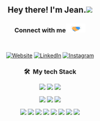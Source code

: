 <h2> <p align="center"> Hey there! I'm Jean.<img src="https://cafeuwu.carrd.co/assets/images/image02.gif" height="32px"></h2>

<h3> <p align="center"> Connect with me<img src="https://github.com/SatYu26/SatYu26/blob/master/Assets/Handshake.gif" height="24px">
 </h3></br>

<p align="center">
<a href="https://www.jeanvitor.com/" target="_blank"><img alt="Website" src="https://img.shields.io/badge/Website-www.jeanvitor.com-blue?style=for-the-badge&logo=google-chrome"></a>
<a href="https://www.linkedin.com/in/jeanvitor/" target="_blank"><img alt="LinkedIn" src="https://img.shields.io/badge/LinkedIn-Jeanvitor-blue?style=for-the-badge&logo=linkedin"></a>
<a href="https://www.instagram.com/jeanvit/" target="_blank"><img alt="Instagram" src="https://img.shields.io/badge/Instagram-jeanvit-blue?style=for-the-badge&logo=instagram"></a>

<br>
  
<h3> <p align="center"> 🛠 &nbsp;My tech Stack</h3>

<p align="center">
  <img src="https://img.shields.io/badge/-C%20&%20C++-659ad2?style=flat&logo=c%2B%2B&logoColor=ffffff"> </img>
  <img src="https://img.shields.io/badge/Java-orange?style=flat&logo=java&logoColor=white"></img> 
  <img src="https://img.shields.io/badge/-Python-black?style=flat&logo=python"></img>

<p align="center">
   <img src="https://img.shields.io/badge/-Git-black?style=flat&logo=git"> </img>
  <img src="https://img.shields.io/badge/-GitHub-181717?style=flat&logo=github"> </img>
  <img src="https://img.shields.io/badge/-Bitbucket-blue?style=flat&logo=bitbucket"> </img>
  
<p align="center">
  <img src="https://img.shields.io/badge/-Opencv-black?style=flat&logo=Opencv"> </img>
  <img src="https://img.shields.io/badge/-Keras-D00000?style=flat&logo=Keras"> </img>
  <img src="https://img.shields.io/badge/-Tensorflow-gray?style=flat&logo=tensorflow"> </img>
  <img src="https://img.shields.io/badge/-PyTorch-EE4C2C?style=flat&logo=PyTorch&logoColor=white"> </img>
  <img src="https://img.shields.io/badge/-Android-008000?style=flat&logo=Android&logoColor=white"> </img>
  <img src="https://img.shields.io/badge/-Pandas-150458?style=flat&logo=Pandas"> </img>
  <img src="https://img.shields.io/badge/-Numpy-lightgray?style=flat&logo=Numpy"> </img>
  <img src="https://img.shields.io/badge/-Scipy-blue?style=flat&logo=Scipy&logoColor=white"> </img>
